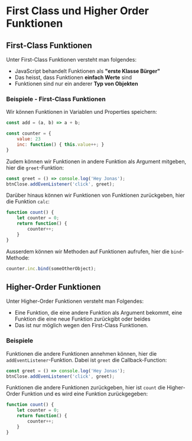 # First Class und Higher Order Funktionen

## First-Class Funktionen

Unter First-Class Funktionen versteht man folgendes:

- JavaScript behandelt Funktionen als **"erste Klasse Bürger"**
- Das heisst, dass Funktionen **einfach Werte** sind
- Funktionen sind nur ein anderer **Typ von Objekten**

### Beispiele - First-Class Funktionen

Wir können Funktionen in Variablen und Properties speichern:

````Javascript
const add = (a, b) => a + b;

const counter = {
    value: 23
    inc: function() { this.value++; }
}
````

Zudem können wir Funktionen in andere Funktion als Argument mitgeben, hier die `greet`-Funktion:

````Javascript
const greet = () => console.log('Hey Jonas');
btnClose.addEvenListener('click', greet);
````

Darüber hinaus können wir Funktionen von Funktionen zurückgeben, hier die Funktion `calc`:

````Javascript
function count() {
    let counter = 0;
    return function() {
        counter++;
    }
}
````

Ausserdem können wir Methoden auf Funktionen aufrufen, hier die `bind`-Methode:

````Javascript
counter.inc.bind(someOtherObject);
````

## Higher-Order Funktionen

Unter Higher-Order Funktionen versteht man Folgendes: 

- Eine Funktion, die eine andere Funktion als Argument bekommt, eine Funktion die eine neue Funktion zurückgibt oder beides
- Das ist nur möglich wegen den First-Class Funktionen.

### Beispiele 

Funktionen die andere Funktionen annehmen können, hier die `addEventListener`-Funktion. Dabei ist `greet` die Callback-Function:

````Javascript
const greet = () => console.log('Hey Jonas');
btnClose.addEvenListener('click', greet);
````

Funktionen die andere Funktionen zurückgeben, hier ist `count` die Higher-Order Funktion und es wird eine Funktion zurückgegeben:

````Javascript
function count() {
    let counter = 0;
    return function() {
        counter++;
    }
}
````